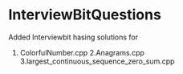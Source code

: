 # InterviewBitQuestions

Added Interviewbit hasing solutions for
1. ColorfulNumber.cpp
2.Anagrams.cpp
3.largest_continuous_sequence_zero_sum.cpp
